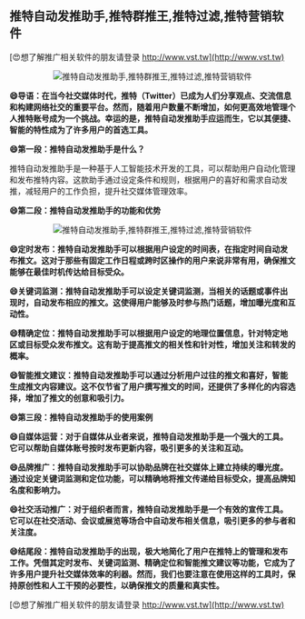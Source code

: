 ## **推特自动发推助手,推特群推王,推特过滤,推特营销软件**

[😍想了解推广相关软件的朋友请登录 http://www.vst.tw](http://www.vst.tw)

 <center><img src="https://vst.tw/MP4/tuiguang/png/0.png" alt="推特自动发推助手,推特群推王,推特过滤,推特营销软件"></center>

**😄导语：在当今社交媒体时代，推特（Twitter）已成为人们分享观点、交流信息和构建网络社交的重要平台。然而，随着用户数量不断增加，如何更高效地管理个人推特账号成为一个挑战。幸运的是，推特自动发推助手应运而生，它以其便捷、智能的特性成为了许多用户的首选工具。**

**😄第一段：推特自动发推助手是什么？**

推特自动发推助手是一种基于人工智能技术开发的工具，可以帮助用户自动化管理和发布推特内容。这款助手通过设定条件和规则，根据用户的喜好和需求自动发推，减轻用户的工作负担，提升社交媒体管理效率。

**😄第二段：推特自动发推助手的功能和优势**

 <center><img src="https://vst.tw/MP4/tuiguang/png/0.png" alt="推特自动发推助手,推特群推王,推特过滤,推特营销软件"></center>

**😄定时发布：推特自动发推助手可以根据用户设定的时间表，在指定时间自动发布推文。这对于那些有固定工作日程或跨时区操作的用户来说非常有用，确保推文能够在最佳时机传达给目标受众。**

**😄关键词监测：推特自动发推助手可以设定关键词监测，当相关的话题或事件出现时，自动发布相应的推文。这使得用户能够及时参与热门话题，增加曝光度和互动性。**

**😄精确定位：推特自动发推助手可以根据用户设定的地理位置信息，针对特定地区或目标受众发布推文。这有助于提高推文的相关性和针对性，增加关注和转发的概率。**

**😄智能推文建议：推特自动发推助手可以通过分析用户过往的推文和喜好，智能生成推文内容建议。这不仅节省了用户撰写推文的时间，还提供了多样化的内容选择，增加了推文的创意和吸引力。**

**😄第三段：推特自动发推助手的使用案例**

**😄自媒体运营：对于自媒体从业者来说，推特自动发推助手是一个强大的工具。它可以帮助自媒体账号按时发布更新内容，吸引更多的关注和互动。**

**😄品牌推广：推特自动发推助手可以协助品牌在社交媒体上建立持续的曝光度。通过设定关键词监测和定位功能，可以精确地将推文传递给目标受众，提高品牌知名度和影响力。**

**😄社交活动推广：对于组织者而言，推特自动发推助手是一个有效的宣传工具。它可以在社交活动、会议或展览等场合中自动发布相关信息，吸引更多的参与者和关注度。**

**😄结尾段：推特自动发推助手的出现，极大地简化了用户在推特上的管理和发布工作。凭借其定时发布、关键词监测、精确定位和智能推文建议等功能，它成为了许多用户提升社交媒体效率的利器。然而，我们也要注意在使用这样的工具时，保持原创性和人工干预的必要性，以确保推文的质量和真实性。**

[😍想了解推广相关软件的朋友请登录 http://www.vst.tw](http://www.vst.tw)



